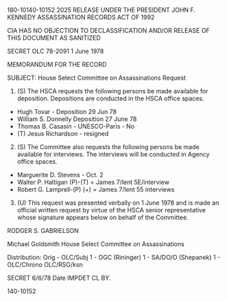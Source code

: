 180-10140-10152
2025 RELEASE UNDER THE PRESIDENT JOHN F. KENNEDY ASSASSINATION RECORDS ACT OF 1992

CIA HAS NO OBJECTION TO DECLASSIFICATION AND/OR RELEASE OF THIS DOCUMENT AS SANITIZED

SECRET
OLC 78-2091
1 June 1978

MEMORANDUM FOR THE RECORD

SUBJECT: House Select Committee on Assassinations Request

1. (S) The HSCA requests the following persons be made available for deposition. Depositions are conducted in the HSCA office spaces.

*   Hugh Tovar - Deposition 29 Jun 78
*   William S. Donnelly Deposition 27 June 78
*   Thomas B. Casasin - UNESCO-Paris - No
*   (T) Jesus Richardson - resigned

2. (S) The Committee also requests the following persons be made available for interviews. The interviews will be conducted in Agency office spaces.

*   Marguerite D. Stevens - Oct. 2
*   Walter P. Haltigan (P)-(T) = James 7/lent 5E/interview
*   Robert G. Lamprell-(P) (+) = James 7/lent 55 interviews

3. (U) This request was presented verbally on 1 June 1978 and is made an official written request by virtue of the HSCA senior representative whose signature appears below on behalf of the Committee.

RODGER S. GABRIELSON

Michael Goldsmith
House Select Committee on Assassinations

Distribution:
Orig - OLC/Subj
1 - OGC (Rininger)
1 - SA/DO/O (Shepanek)
1 - OLC/Chrono
OLC/RSG/ksn

SECRET
6/6/78
Date
IMPDET CL BY.

140-10152

